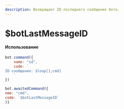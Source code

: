 ```yaml
---
description: Возвращает ID последнего сообщения бота.
---
```


# $botLastMessageID

#### Использование

```javascript
bot.command({
    name: "id",
    code: `
ID сообщения: $loop[1;cmd]
    `
})

bot.awaitedCommand({
nme: "cmd",
code: `$botLastMessageID`
)}
```

